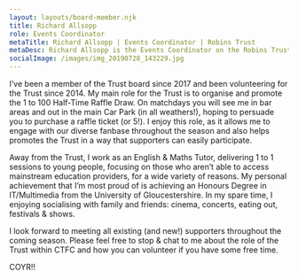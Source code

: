 ```yaml
---
layout: layouts/board-member.njk
title: Richard Allsopp
role: Events Coordinator
metaTitle: Richard Allsopp | Events Coordinator | Robins Trust
metaDesc: Richard Allsopp is the Events Coordinator on the Robins Trust Board
socialImage: /images/img_20190728_143229.jpg
---
```

I’ve been a member of the Trust board since 2017 and been volunteering for the Trust since 2014. My main role for the Trust is to organise and promote the 1 to 100 Half-Time Raffle Draw. On matchdays you will see me in bar areas and out in the main Car Park (in all weathers!), hoping to persuade you to purchase a raffle ticket (or 5!). I enjoy this role, as it allows me to engage with our diverse fanbase throughout the season and also helps promotes the Trust in a way that supporters can easily participate.

Away from the Trust, I work as an English & Maths Tutor, delivering 1 to 1 sessions to young people, focusing on those who aren’t able to access mainstream education providers, for a wide variety of reasons. My personal achievement that I’m most proud of is achieving an Honours Degree in IT/Multimedia from the University of Gloucestershire. In my spare time, I enjoying socialising with family and friends: cinema, concerts, eating out, festivals & shows.

I look forward to meeting all existing (and new!) supporters throughout the coming season. Please feel free to stop & chat to me about the role of the Trust within CTFC and how you can volunteer if you have some free time.

COYR!!
